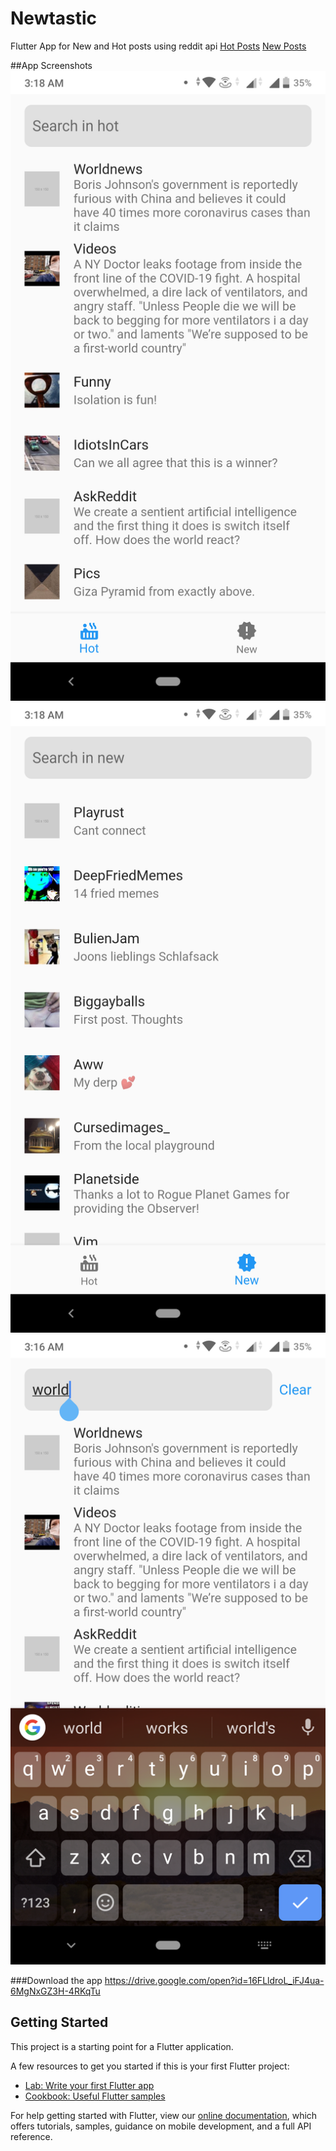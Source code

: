 # Newtastic

Flutter App for New and Hot posts using reddit api
[Hot Posts](https://www.reddit.com/hot.json)
[New Posts](https://www.reddit.com/new.json)

##App Screenshots
![Hot Posts](images/hot_posts.png)![New Posts](images/new_post.png)![Search](images/search.png)

###Download the app
https://drive.google.com/open?id=16FLldroL_iFJ4ua-6MgNxGZ3H-4RKqTu


## Getting Started

This project is a starting point for a Flutter application.

A few resources to get you started if this is your first Flutter project:

- [Lab: Write your first Flutter app](https://flutter.dev/docs/get-started/codelab)
- [Cookbook: Useful Flutter samples](https://flutter.dev/docs/cookbook)

For help getting started with Flutter, view our
[online documentation](https://flutter.dev/docs), which offers tutorials,
samples, guidance on mobile development, and a full API reference.
